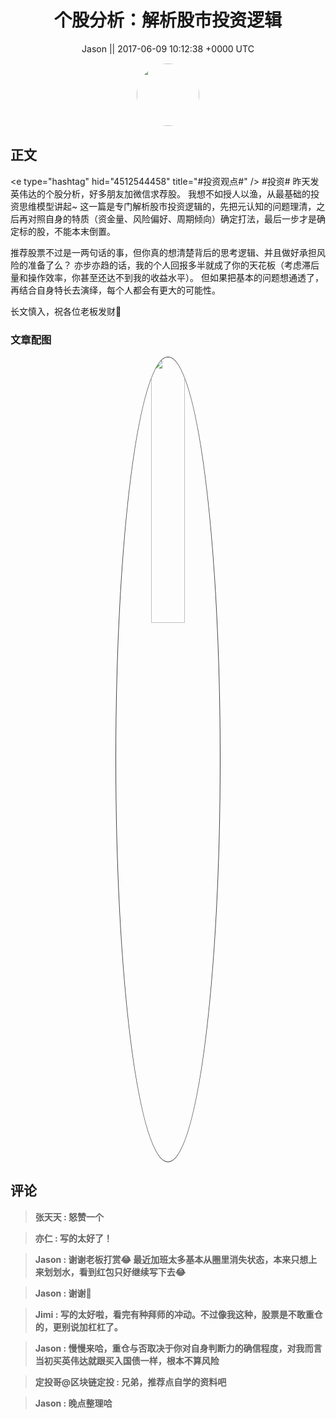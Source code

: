 <h1 align="center">个股分析：解析股市投资逻辑</h1>




<p align="center">
    <a>Jason || 2017-06-09 10:12:38 &#43;0000 UTC</a>
</p>

<div align="center">
    <img src="https://images.zsxq.com/Ftbym-tzOBZ26mFA21Ca1rs64ASm?e=1590940799&amp;token=kIxbL07-8jAj8w1n4s9zv64FuZZNEATmlU_Vm6zD:_So2l851p2qR-1oMMudfU5ypuv0=" width="100" height="100" style="border:1px solid;border-radius:50%; color:#ffffff"/>
</div>




## 正文

<div>
&lt;e type=&#34;hashtag&#34; hid=&#34;4512544458&#34; title=&#34;#投资观点#&#34; /&gt;  #投资#  昨天发英伟达的个股分析，好多朋友加微信求荐股。
我想不如授人以渔，从最基础的投资思维模型讲起~
这一篇是专门解析股市投资逻辑的，先把元认知的问题理清，之后再对照自身的特质（资金量、风险偏好、周期倾向）确定打法，最后一步才是确定标的股，不能本末倒置。

推荐股票不过是一两句话的事，但你真的想清楚背后的思考逻辑、并且做好承担风险的准备了么？
亦步亦趋的话，我的个人回报多半就成了你的天花板（考虑滞后量和操作效率，你甚至还达不到我的收益水平）。
但如果把基本的问题想通透了，再结合自身特长去演绎，每个人都会有更大的可能性。

长文慎入，祝各位老板发财😬
</div>

### 文章配图

<div class="image" align="center">

<img src="https://images.zsxq.com/Fhud06MZwnbNm6tgyE-Bahp8oENc?imageMogr2/auto-orient/thumbnail/800x/format/jpg/blur/1x0/quality/75&amp;e=1590940799&amp;token=kIxbL07-8jAj8w1n4s9zv64FuZZNEATmlU_Vm6zD:qBgWGEzgwIpdgwYCsRKF5OVWlRc=" width="33%" height="33%" style="border:1px solid;border-radius:50%; color:#3c3f41"/>

</div>


## 评论

<div align="left">
<div>

<blockquote >
<span> <strong>张天天 : 怒赞一个 </strong></span>
</blockquote>

<blockquote >
<span> <strong>亦仁 : 写的太好了！ </strong></span>
</blockquote>

<blockquote >
<span> <strong>Jason : 谢谢老板打赏😂
最近加班太多基本从圈里消失状态，本来只想上来划划水，看到红包只好继续写下去😂 </strong></span>
</blockquote>

<blockquote >
<span> <strong>Jason : 谢谢😬 </strong></span>
</blockquote>

<blockquote >
<span> <strong>Jimi : 写的太好啦，看完有种拜师的冲动。不过像我这种，股票是不敢重仓的，更别说加杠杠了。 </strong></span>
</blockquote>

<blockquote >
<span> <strong>Jason : 慢慢来哈，重仓与否取决于你对自身判断力的确信程度，对我而言当初买英伟达就跟买入国债一样，根本不算风险 </strong></span>
</blockquote>

<blockquote >
<span> <strong>定投哥@区块链定投 : 兄弟，推荐点自学的资料吧 </strong></span>
</blockquote>

<blockquote >
<span> <strong>Jason : 晚点整理哈 </strong></span>
</blockquote>

</div>
</div>